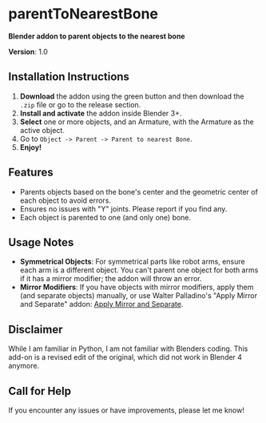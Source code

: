 # parentToNearestBone
**Blender addon to parent objects to the nearest bone** 

**Version**: 1.0

## Installation Instructions
1. **Download** the addon using the green button and then download the `.zip` file or go to the release section.
2. **Install and activate** the addon inside Blender 3+.
3. **Select** one or more objects, and an Armature, with the Armature as the active object.
4. Go to `Object -> Parent -> Parent to nearest Bone`.
5. **Enjoy!**

## Features
- Parents objects based on the bone's center and the geometric center of each object to avoid errors.
- Ensures no issues with "Y" joints. Please report if you find any.
- Each object is parented to one (and only one) bone.

## Usage Notes
- **Symmetrical Objects**: For symmetrical parts like robot arms, ensure each arm is a different object. You can't parent one object for both arms if it has a mirror modifier; the addon will throw an error.
- **Mirror Modifiers**: If you have objects with mirror modifiers, apply them (and separate objects) manually, or use Walter Palladino's "Apply Mirror and Separate" addon: [Apply Mirror and Separate](https://github.com/walterpalladino/applyMirrorAndSeparate).

## Disclaimer
While I am familiar in Python, I am not familiar with Blenders coding. This add-on is a revised edit of the original, which did not work in Blender 4 anymore.

## Call for Help
If you encounter any issues or have improvements, please let me know!
